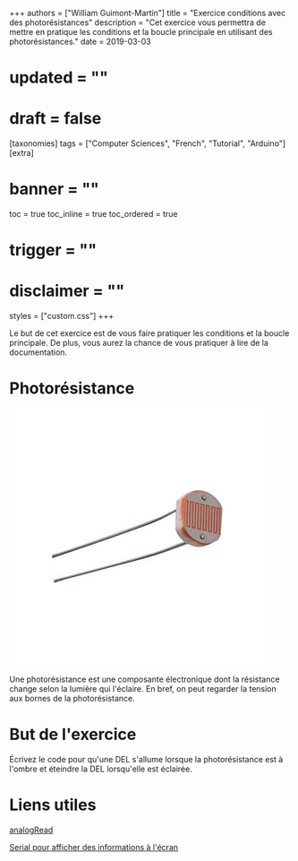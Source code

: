 +++
authors = ["William Guimont-Martin"]
title = "Exercice conditions avec des photorésistances"
description = "Cet exercice vous permettra de mettre en pratique les conditions et la boucle principale en utilisant des photorésistances."
date = 2019-03-03
# updated = ""
# draft = false
[taxonomies]
tags = ["Computer Sciences", "French", "Tutorial", "Arduino"]
[extra]
# banner = ""
toc = true
toc_inline = true
toc_ordered = true
# trigger = ""
# disclaimer = ""
styles = ["custom.css"]
+++

Le but de cet exercice est de vous faire pratiquer les conditions et la boucle principale. De plus, vous aurez la chance de vous pratiquer à lire de la documentation.

# Photorésistance

![Photoresistance](photores.png)

Une photorésistance est une composante électronique dont la résistance change selon la lumière qui l'éclaire. En bref, on peut regarder la tension aux bornes de la photorésistance.

# But de l'exercice

Écrivez le code pour qu'une DEL s'allume lorsque la photorésistance est à l'ombre et éteindre la DEL lorsqu'elle est éclairée.

# Liens utiles

<a class="external" href="https://www.arduino.cc/reference/en/language/functions/analog-io/analogread/" target="_blank">analogRead</a>

<a class="external" href="https://www.arduino.cc/en/Serial/Println" target="_blank">Serial pour afficher des informations à l'écran</a>
